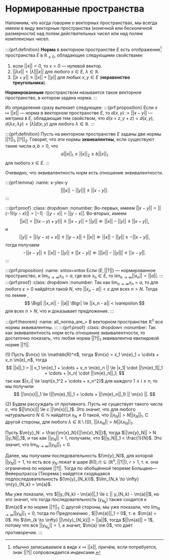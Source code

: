 # Нормированные пространства

Напомним, что когда говорим о векторных пространствах, мы всегда имеем в виду векторные пространства (конечной или бесконечной размерности) над полем действительных чисел или над полем комплексных чисел. 

:::{prf:definition}
**Норма** в векторном пространстве $E$ есть отображение[^ref151] пространства $E$ в $\mathbb{R}_{\ge 0}$, обладающее следующими свойствами:

1. если $||x|| = 0$, то $x =0$ — нулевой вектор.
2. $||\lambda x || = |\lambda| ||x ||$ для любого $x \in E$, $\lambda \in \mathbb{R}$.
3. $|| x+ y || \le ||x|| + ||y||$ для любых $x,y \in E$ (**неравенство треугольника**).

**Нормированным** пространством называется такое векторное пространство, в котором задана норма.
:::


Из определения сразу вытекает следующее:
:::{prf:proposition}
Если $x \mapsto ||x||$ — норма в векторном пространстве $E$, то $d(x,y):=||x-y||$ — метрика в $E$, обладающая тем свойством, что $d(x+z, y+z) = d(x,y)$, $d(\lambda x, \lambda y) = |\lambda| d(x,y)$ для любого $\lambda \in \mathbb{R}.$
:::

:::{prf:definition}
Пусть на векторном пространстве $E$ заданы две нормы $||?||_1, ||?||_2$. Говорят, что эти нормы **эквивалентны**, если существуют такие числа $a,b >0$, что
$$
a ||x||_1 \le ||x||_2 \le b ||x||_1
$$
для любого $x \in E.$
:::

Очевидно, что эквивалентность норм есть отношение эквивалентности.


:::{prf:lemma}
:name: x-ylex-y
$$
\left| ||x|| - ||y||  \right| \le ||x-y||.
$$
:::

:::{prf:proof}
:class: dropdown
:nonumber:
Во-первых, имеем $||x-y|| = || (-1)(y-x)|| = |-1| \cdot ||y-x|| = ||y-x||$. Во-вторых, имеем
$$
||x|| = ||(x-y)+y) || \le ||x-y|| + ||y|| \Longleftarrow ||x|| - ||y|| \le ||x-y||,
$$
и
$$
||y|| = ||(y-x) +x|| \le ||y-x|| + ||x|| \Longleftarrow ||x|| - ||y|| \ge - ||x-y||,
$$
тогда получаем
$$- ||x-y|| \le ||x|| - ||y|| \le ||x-y|| \Longleftarrow \left| ||x|| - ||y|| \right| \le ||x-y||.$$
:::


:::{prf:proposition}
:name: xntox=xntox
Если $(E, ||?||)$ — нормированное пространство, и $\lim_{n \to \infty} x_n = a$, где все $x_n \in E$, то $\lim_{n \to \infty} || x_n|| = ||a||$.
:::
:::{prf:proof}
:class: dropdown
:nonumber:
Так как $\lim_{n \to \infty} x_n = a$, то для любого $\varepsilon >0$ найдётся такой $N$, что $||x_n - a|| < \varepsilon$ для всех $n >N$. Тогда по лемме [](#x-ylex-y),
$$
\Bigl| ||x_n|| - ||a|| \Bigr| \le ||x_n - a|| < \varepsilon
$$
для всех $n>N$, что и доказывает предложение.
:::


:::{prf:theorem}
:name: all_norma_are_=
В векторном пространстве $\mathbb{R}^n$ все нормы эквивалентны.
:::
:::{prf:proof}
:class: dropdown
:nonumber:
Так как эквивалентность норм есть отношение эквивалентности, то достаточно показать, что любая норма $||?||_1$ эквивалентна евклидовой норме $||?||.$

(1) Пусть $\m{x} \in \mathbb{R}^n$, тогда $\m{x} = x_1 \m{e}_1 + \cdots + x_n \m{e}_n$, тогда
$$
||x||_1 = || x_1 \m{e}_1 + \cdots + x_n \m{e}_n || \le |x_1| \cdot ||\m{e}_1||_1 + \cdots + |x_n| \cdot ||\m{e}_n||_1,
$$
так как $|x_i| \le \sqrt{x_1^2 + \cdots + x_n^2}$ для каждого $1\le i \le n$, то мы получили
$$
||\m{x}||_1 \le (||\m{e}_1||_1 + \cdots + ||\m{e}_n||_1) || \m{x} ||.
$$

(2) Будем рассуждать от противного. Пусть не существует такого числа $c$, что $||\m{x}|| \le c ||\m{x}||_1$. Это значит, что для любого натурального $N \in \mathbb{N}$ найдётся $x_N \ne 0$ такой, что $||x_N|| > N ||x_N||_1$. С другой стороны, для любого $\lambda \in \mathbb{R}\setminus \{0\}$, $||\lambda x_N|| > N || \lambda x_N||_1$.

Пусть $\m{y}_N: = \frac{\m{x}_N}{||\m{x}_N||}$, тогда $||\m{y}_N|| > N ||y_N||_1$, и так как $||y_N|| = 1$, получаем, что $||y_N||_1 < \frac{1}{N}$. Это значит, что $\lim_{N \to \infty} ||y_N||_1 = 0.$

Далее, мы получаем последовательность $(\m{y}_N)$, для которой $||y_{N}|| =1$, то есть все $y_N$ лежат в шаре $B(0,r) \subseteq (\mathbb{R}^n, ||?||)$, $r>1$, т. е. она ограничена по норме $||?||.$ Тогда по обобщённой теореме Больцано—Вейерштрасса (Теорема [](#genB-W)) найдётся сходящаяся подпоследовательность $(\m{y}_{N_k})$, $\lim_{N_k \to \infty} \m{y}_{N_k} = \m{a}$.

Мы уже показали, что $||y_{N_k} - \m{a}||_1 \le c || y_{N_k} - \m{a}||$, но это значит, что тогда последовательность $(y_{N_k})$ также сходится к $\m{a}$ и по норме $||?||_1.$ С другой стороны, мы уже показали, что $\lim_{N \to \infty} ||y_N||_1 = 0$, тогда по Предложению [](#xntox=xntox), $||\m{a}||_1 = 0$, т. е. $\m{a} = 0$. Но $\lim_{k \to \infty} ||\m{y}_{N_k}|| = ||a||$, тогда $||\m{a}|| = 1$, потому что все $||y_{N_k}|| = 1$, а значит, $\m{a} \ne 0$, что даёт противоречие.
:::

[^ref151]: обычно записываемое в виде $x \mapsto || x||$, причём, если потребуется, знак $|| ? ||$ сопровождается индексами.